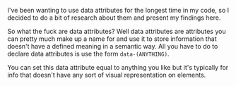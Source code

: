 I've been wanting to use data attributes for the longest time in my code, so I decided to do a bit of research about them and present my findings here.  

So what the fuck are data attributes? Well data attributes are attributes you can pretty much make up a name for and use it to store information that doesn't have a defined meaning in a semantic way. All you have to do to declare data attributes is use the form `data-(ANYTHING)`.

You can set this data attribute equal to anything you like but it's typically for info that doesn't have any sort of visual representation on elements.
